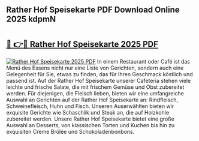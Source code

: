 ## Rather Hof Speisekarte PDF Download Online 2025 kdpmN

# <h2><a href="http://gc8s8ad.nevu.top/?p=Rather+Hof+Speisekarte">🔗 👉🔴 Rather Hof Speisekarte 2025 PDF</a></h2>

[![Rather Hof Speisekarte 2025 PDF](https://i.imgur.com/dBaPXMq.png)](http://gc8s8ad.nevu.top/?p=Rather+Hof+Speisekarte)
In einem Restaurant oder Café ist das Menü des Essens nicht nur eine Liste von Gerichten, sondern auch eine Gelegenheit für Sie, etwas zu finden, das für Ihren Geschmack köstlich und passend ist. Auf der Rather Hof Speisekarte unserer Cafeteria stehen viele leichte und frische Salate, die mit frischem Gemüse und Obst zubereitet werden. Für diejenigen, die Fleisch lieben, bieten wir eine umfangreiche Auswahl an Gerichten auf der Rather Hof Speisekarte an: Rindfleisch, Schweinefleisch, Huhn und Fisch. Unseren Auserwählten bieten wir exquisite Gerichte wie Schaschlik und Steak an, die auf Holzkohle zubereitet werden. Unsere Rather Hof Speisekarte bietet eine große Auswahl an Desserts, von klassischen Torten und Kuchen bis hin zu exquisiten Crème Brûlée und Schokoladenbonbons.
